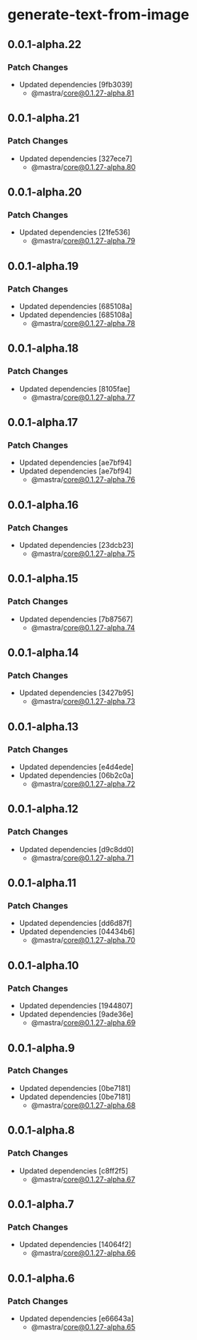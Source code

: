 # generate-text-from-image

## 0.0.1-alpha.22

### Patch Changes

- Updated dependencies [9fb3039]
  - @mastra/core@0.1.27-alpha.81

## 0.0.1-alpha.21

### Patch Changes

- Updated dependencies [327ece7]
  - @mastra/core@0.1.27-alpha.80

## 0.0.1-alpha.20

### Patch Changes

- Updated dependencies [21fe536]
  - @mastra/core@0.1.27-alpha.79

## 0.0.1-alpha.19

### Patch Changes

- Updated dependencies [685108a]
- Updated dependencies [685108a]
  - @mastra/core@0.1.27-alpha.78

## 0.0.1-alpha.18

### Patch Changes

- Updated dependencies [8105fae]
  - @mastra/core@0.1.27-alpha.77

## 0.0.1-alpha.17

### Patch Changes

- Updated dependencies [ae7bf94]
- Updated dependencies [ae7bf94]
  - @mastra/core@0.1.27-alpha.76

## 0.0.1-alpha.16

### Patch Changes

- Updated dependencies [23dcb23]
  - @mastra/core@0.1.27-alpha.75

## 0.0.1-alpha.15

### Patch Changes

- Updated dependencies [7b87567]
  - @mastra/core@0.1.27-alpha.74

## 0.0.1-alpha.14

### Patch Changes

- Updated dependencies [3427b95]
  - @mastra/core@0.1.27-alpha.73

## 0.0.1-alpha.13

### Patch Changes

- Updated dependencies [e4d4ede]
- Updated dependencies [06b2c0a]
  - @mastra/core@0.1.27-alpha.72

## 0.0.1-alpha.12

### Patch Changes

- Updated dependencies [d9c8dd0]
  - @mastra/core@0.1.27-alpha.71

## 0.0.1-alpha.11

### Patch Changes

- Updated dependencies [dd6d87f]
- Updated dependencies [04434b6]
  - @mastra/core@0.1.27-alpha.70

## 0.0.1-alpha.10

### Patch Changes

- Updated dependencies [1944807]
- Updated dependencies [9ade36e]
  - @mastra/core@0.1.27-alpha.69

## 0.0.1-alpha.9

### Patch Changes

- Updated dependencies [0be7181]
- Updated dependencies [0be7181]
  - @mastra/core@0.1.27-alpha.68

## 0.0.1-alpha.8

### Patch Changes

- Updated dependencies [c8ff2f5]
  - @mastra/core@0.1.27-alpha.67

## 0.0.1-alpha.7

### Patch Changes

- Updated dependencies [14064f2]
  - @mastra/core@0.1.27-alpha.66

## 0.0.1-alpha.6

### Patch Changes

- Updated dependencies [e66643a]
  - @mastra/core@0.1.27-alpha.65
